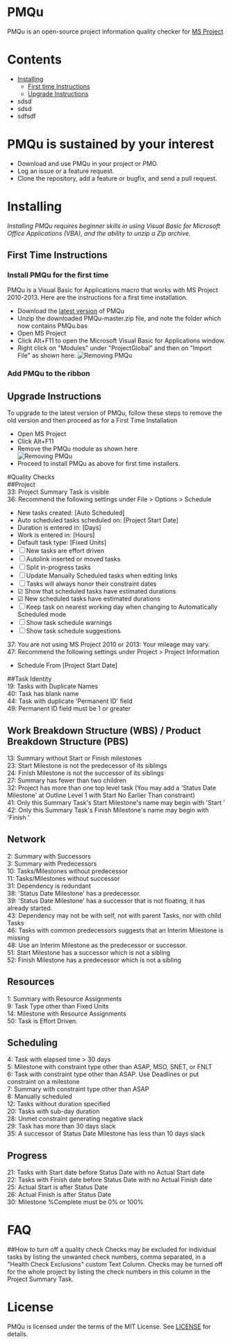 ﻿# PMQu
PMQu is an open-source project information quality checker for [MS Project](https://products.office.com/en-us/Project)

# Contents
- [Installing](#installing)
    - [First time Instructions](#first-time-instructions) 
    - [Upgrade Instructions](#upgrade-instructions)
- sdsd
- sdsd
- sdfsdf

# PMQu is sustained by your interest
* Download and use PMQu in your project or PMO.
* Log an issue or a feature request.
* Clone the repository, add a feature or bugfix, and send a pull request.

# Installing
*Installing PMQu requires beginner skills in using Visual Basic for Microsoft Office Applications (VBA), and the ability to unzip a Zip archive.* 
## First Time Instructions
### Install PMQu for the first time
PMQu is a Visual Basic for Applications macro that works with MS Project 2010-2013.  Here are the instructions for a first time installation.
* Download the [latest version](https://github.com/DavidPratten/PMQu/archive/master.zip) of PMQu
* Unzip the downloaded PMQu-master.zip file, and note the folder which now contains PMQu.bas
* Open MS Project
* Click Alt+F11 to open the Microsoft Visual Basic for Applications window.
* Right click on "Modules" under "ProjectGlobal" and then on "Import File" as shown here:
![Removing PMQu](Resources/importpmqu.png)
### Add PMQu to the ribbon

## Upgrade Instructions
To upgrade to the latest version of PMQu, follow these steps to remove the old version and then proceed as for a First Time Installation
* Open MS Project
* Click Alt+F11
* Remove the PMQu module as shown here   
![Removing PMQu](Resources/removepmqu.png)
* Proceed to install PMQu as above for first time installers.

#Quality Checks   
##Project  
33: Project Summary Task is visible  
36: Recommend the following settings under File > Options > Schedule  
- New tasks created: [Auto Scheduled]  
- Auto scheduled tasks scheduled on: [Project Start Date]  
- Duration is entered in: [Days]  
- Work is entered in: [Hours]  
- Default task type: [Fixed Units]  
- ☐ New tasks are effort driven  
- ☐ Autolink inserted or moved tasks  
- ☐ Split in-progress tasks  
- ☐ Update Manually Scheduled tasks when editing links  
- ☐ Tasks will always honor their constraint dates  
- ☑ Show that scheduled tasks have estimated durations  
- ☑ New scheduled tasks have estimated durations  
- ☐ Keep task on nearest working day when changing to Automatically Scheduled mode  
- ☐ Show task schedule warnings  
- ☐ Show task schedule suggestions  

37: You are not using MS Project 2010 or 2013: Your mileage may vary.  
47: Recommend the following settings under Project > Project Information  
- Schedule From [Project Start Date]  

##Task Identity  
19: Tasks with Duplicate Names  
40: Task has blank name  
44: Task with duplicate 'Permanent ID' field  
49: Permanent ID field must be 1 or greater  

## Work Breakdown Structure (WBS) / Product Breakdown Structure (PBS)  
13: Summary without Start or Finish milestones  
23: Start Milestone is not the predecessor of its siblings  
24: Finish Milestone is not the successor of its siblings  
27: Summary has fewer than two children  
32: Project has more than one top level task (You may add a 'Status Date Milestone' at Outline Level 1 with Start No Earlier Than constraint)  
41: Only this Summary Task's Start Milestone's name may begin with 'Start '  
42: Only this Summary Task's Finish Milestone's name may begin with 'Finish '  

## Network  
2: Summary with Successors  
3: Summary with Predecessors  
10: Tasks/Milestones without predecessor  
11: Tasks/Milestones without successor  
31: Dependency is redundant  
38: 'Status Date Milestone' has a predecessor.  
39: 'Status Date Milestone' has a successor that is not floating, it has already started.  
43: Dependency may not be with self, not with parent Tasks, nor with child Tasks  
46: Tasks with common predecessors suggests that an Interim Milestone is missing  
48: Use an Interim Milestone as the predecessor or successor.  
51: Start Milestone has a successor which is not a sibling  
52: Finish Milestone has a predecessor which is not a sibling  

## Resources  
1: Summary with Resource Assignments  
9: Task Type other than Fixed Units  
14: Milestone with Resource Assignments  
50: Task is Effort Driven.  

## Scheduling  
4: Task with elapsed time > 30 days  
5: Milestone with constraint type other than ASAP, MSO, SNET, or FNLT  
6: Task with constraint type other than ASAP. Use Deadlines or put constraint on a milestone  
7: Summary with constraint type other than ASAP  
8: Manually scheduled  
12: Tasks without duration specified  
20: Tasks with sub-day duration  
28: Unmet constraint generating negative slack  
29: Task has more than 30 days slack  
35: A successor of Status Date Milestone has less than 10 days slack  

## Progress  
21: Tasks with Start date before Status Date with no Actual Start date  
22: Tasks with Finish date before Status Date with no Actual Finish date  
25: Actual Start is after Status Date  
26: Actual Finish is after Status Date  
30: Milestone %Complete must be 0% or 100%  

# FAQ
##How to turn off a quality check
Checks may be excluded for individual tasks by listing the unwanted check numbers, comma separated, in a "Health Check Exclusions" custom Text Column. Checks may be turned off for the whole project by listing the check numbers in this column in the Project Summary Task.  
# License

PMQu is licensed under the terms of the MIT License. See [LICENSE](/cpettitt/dagre/blob/master/LICENSE) for details.
